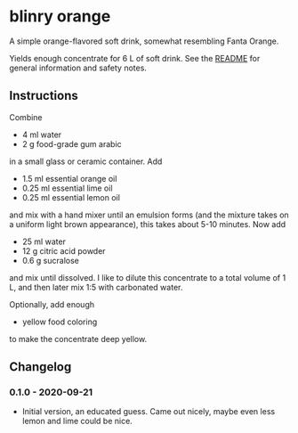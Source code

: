 # blinry orange

A simple orange-flavored soft drink, somewhat resembling Fanta Orange.

Yields enough concentrate for 6 L of soft drink. See the [README](README.md) for general information and safety notes.

## Instructions

Combine

- 4 ml water
- 2 g food-grade gum arabic

in a small glass or ceramic container. Add

- 1.5 ml essential orange oil
- 0.25 ml essential lime oil
- 0.25 ml essential lemon oil

and mix with a hand mixer until an emulsion forms (and the mixture takes on a uniform light brown appearance), this takes about 5-10 minutes. Now add

- 25 ml water
- 12 g citric acid powder
- 0.6 g sucralose

and mix until dissolved. I like to dilute this concentrate to a total volume of 1 L, and then later mix 1:5 with carbonated water.

Optionally, add enough

- yellow food coloring

to make the concentrate deep yellow.

## Changelog

### 0.1.0 - 2020-09-21

- Initial version, an educated guess. Came out nicely, maybe even less lemon and lime could be nice.
